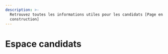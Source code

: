 ```yaml
---
description: >-
  Retrouvez toutes les informations utiles pour les candidats [Page en cours de
  construction]
---
```


# Espace candidats

